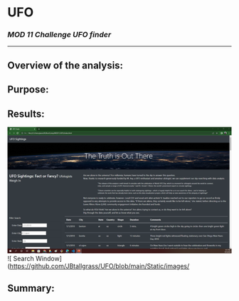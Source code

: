 # **UFO**
### *MOD 11 Challenge UFO finder*
________________________________



## Overview of the analysis:

## Purpose:

## Results:

![ Landing Page ](https://github.com/JBtallgrass/UFO/blob/main/Static/images/Landing%20page.png)
![ Search Window] (https://github.com/JBtallgrass/UFO/blob/main/Static/images/

## Summary:


